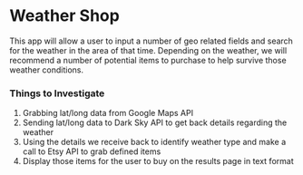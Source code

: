 # Weather Shop 
This app will allow a user to input a number of geo related fields and search for the weather in the area of that time. Depending on the weather, we will recommend a number of potential items to purchase to help survive those weather conditions.

### Things to Investigate
1. Grabbing lat/long data from Google Maps API
2. Sending lat/long data to Dark Sky API to get back details regarding the weather
3. Using the details we receive back to identify weather type and make a call to Etsy API to grab defined items
4. Display those items for the user to buy on the results page in text format

